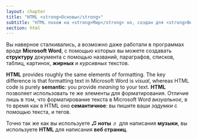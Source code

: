 ```yaml
---
layout: chapter
title: "HTML <strong>Основы</strong>"
subtitle: "HTML похож на <strong>Мир</strong> но, создан для <strong>Веба</strong>"
section: html
---
```


Вы наверное сталкивались, а возможно даже работали в программах вроде **Microsoft <strong>Word</strong>**, с помощью которых вы можете создавать **структуру** документа с помощью названий, параграфов, списков, таблиц, картинок, **жирных** и _курсивных_ текстов.

**HTML** provides roughly the same elements of formatting. The key difference is that formatting text in Microsoft Word is _visual_, whereas HTML code is purely **semantic**: you provide _meaning_ to your text.
**HTML** позволяет использовать те же элементы для форматирования. Отличие лишь в том, что форматирование текста в Microsoft Word _визуальное_, в то время как в HTML оно **семантичное**: вы пишите ваши _задумки_ с помощью текста, и тегов.

Точно так же как вы используете ♫ **ноты** ♬ для написания **музыки**, вы используете **HTML** для написания **веб страниц**.
